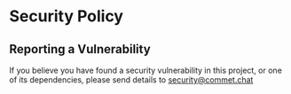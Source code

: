 # Security Policy

## Reporting a Vulnerability

If you believe you have found a security vulnerability in this project, or one of its dependencies, please send details to [security@commet.chat](mailto:security@commet.chat)
